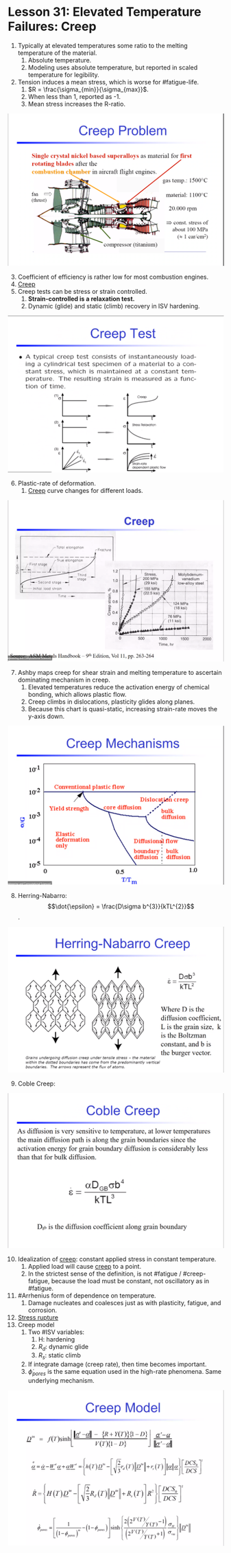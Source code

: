 # Lesson 31: Elevated Temperature Failures: Creep

1. Typically at elevated temperatures some ratio to the melting temperature of the material.
   1. Absolute temperature.
   2. Modeling uses absolute temperature, but reported in scaled temperature for legibility.
2. Tension induces a mean stress, which is worse for #fatigue-life. 
   1. $R = \frac{\sigma_{min}}{\sigma_{max}}$. 
   2. When less than 1, reported as -1.
   3. Mean stress increases the R-ratio.

![](../../../attachments/engr-743-001-damage-and-fracture/./creep_of_engine_210423_140754_EST.png)

3. Coefficient of efficiency is rather low for most combustion engines. 
4. [Creep](creep.md)
5. Creep tests can be stress or strain controlled.
   1. **Strain-controlled is a relaxation test.**
   2. Dynamic (glide) and static (climb) recovery in ISV hardening.

![](../../../attachments/engr-743-001-damage-and-fracture/./creep_tests_210423_141953_EST.png)

6. Plastic-rate of deformation.
   1. [Creep](creep.md) curve changes for different loads.

![](../../../attachments/engr-743-001-damage-and-fracture/./creep_rates_for_different_loads_210423_142202_EST.png)

7. Ashby maps creep for shear strain and melting temperature to ascertain dominating mechanism in creep.
   1. Elevated temperatures reduce the activation energy of chemical bonding, which allows plastic flow.
   2. Creep climbs in dislocations, plasticity glides along planes.
   3. Because this chart is quasi-static, increasing strain-rate moves the y-axis down.

![](../../../attachments/engr-743-001-damage-and-fracture/./ashby_diagram_for_creep_210423_142329_EST.png)

8. Herring-Nabarro: $$\dot{\epsilon} = \frac{D\sigma b^{3}}{kTL^{2}}$$.

![](../../../attachments/engr-743-001-damage-and-fracture/./herring_nabarro_creep_210423_143132_EST.png)

9. Coble Creep: 

![](../../../attachments/engr-743-001-damage-and-fracture/./coble_creep_210423_143236_EST.png)

10. Idealization of [creep](creep.md): constant applied stress in constant temperature.
    1.  Applied load will cause [creep](creep.md) to a point.
    2.  In the strictest sense of the definition, is not #fatigue / #creep-fatigue, because the load must be constant, not oscillatory as in #fatigue.
11. #Arrhenius form of dependence on temperature.
    1.  Damage nucleates and coalesces just as with plasticity, fatigue, and corrosion.
12. [Stress rupture](stress-rupture.md)
13. Creep model
    1.  Two #ISV variables:
        1.  H: hardening
        2.  $R_{d}$: dynamic glide
        3.  $R_{s}$: static climb
    2.  If integrate damage (creep rate), then time becomes important.
    3.  $\dot{\phi}_{pores}$ is the same equation used in the high-rate phenomena. Same underlying mechanism.

![](../../../attachments/engr-743-001-damage-and-fracture/./creep_model_with_inelastic_damage_210423_144444_EST.png)